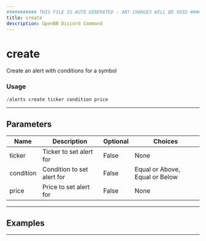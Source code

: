 ```yaml
---
########### THIS FILE IS AUTO GENERATED - ANY CHANGES WILL BE VOID ###########
title: create
description: OpenBB Discord Command
---
```


# create

Create an alert with conditions for a symbol

### Usage

```python wordwrap
/alerts create ticker condition price
```

---

## Parameters

| Name | Description | Optional | Choices |
| ---- | ----------- | -------- | ------- |
| ticker | Ticker to set alert for | False | None |
| condition | Condition to set alert for | False | Equal or Above, Equal or Below |
| price | Price to set alert for | False | None |


---

## Examples


---
